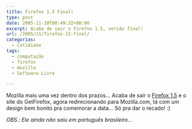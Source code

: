 ```yaml
---
title: Firefox 1.5 Final!
type: post
date: 2005-11-30T00:49:32+00:00
excerpt: Acaba de sair o Firefox 1.5, versão final!
url: /2005/11/firefox-15-final/
categorias:
  - Cotidiano
tags:
  - computação
  - firefox
  - mozilla
  - Software Livre

---
```

Mozilla mais uma vez dentro dos prazos… Acaba de sair o [Firefox 1.5][1] e o site do GetFirefox, agora redirecionando para Mozilla.com, tá com um design bem bonito pra comemorar a data… Só pra dar o recado! :)

_OBS.: Ele ainda não saiu em português brasileiro…_

 [1]: http://www.getfirefox.com

